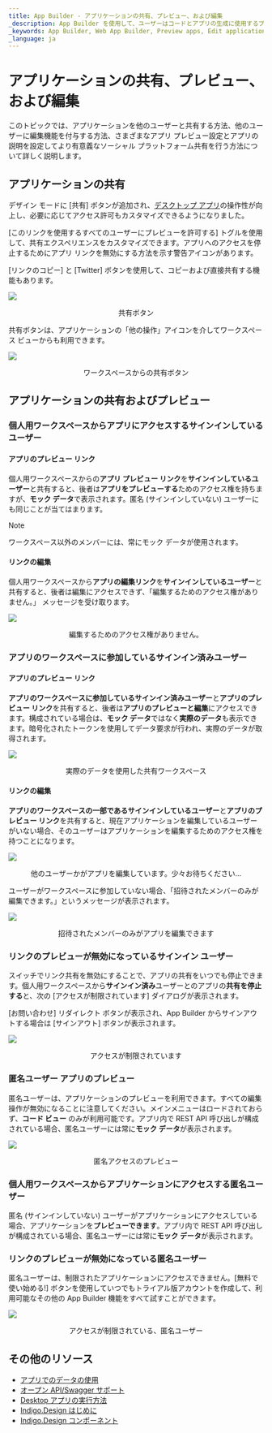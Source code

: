 ```yaml
---
title: App Builder - アプリケーションの共有、プレビュー、および編集 
_description: App Builder を使用して、ユーザーはコードとアプリの生成に使用するプラットフォームを選択できます。
_keywords: App Builder, Web App Builder, Preview apps, Edit applications, Share apps, アプリのプレビュー, アプリケーションの編集, アプリの共有
_language: ja
---
```

# アプリケーションの共有、プレビュー、および編集
このトピックでは、アプリケーションを他のユーザーと共有する方法、他のユーザーに編集機能を付与する方法、さまざまなアプリ プレビュー設定とアプリの説明を設定してより有意義なソーシャル プラットフォーム共有を行う方法について詳しく説明します。

## アプリケーションの共有
デザイン モードに [共有] ボタンが追加され、[デスクトップ アプリ](https://github.com/IgniteUI/app-builder-client/releases/tag/1.0.1)の操作性が向上し、必要に応じてアクセス許可もカスタマイズできるようになりました。 

[このリンクを使用するすべてのユーザーにプレビューを許可する] トグルを使用して、共有エクスペリエンスをカスタマイズできます。アプリへのアクセスを停止するためにアプリ リンクを無効にする方法を示す警告アイコンがあります。

[リンクのコピー] と [Twitter] ボタンを使用して、コピーおよび直接共有する機能もあります。

<img class="box-shadow" src="./images/share-edit-and-preview/share-and-preview-image-docfx.PNG" />
<p style="width: 100%; text-align:center;">共有ボタン</p>

共有ボタンは、アプリケーションの「他の操作」アイコンを介してワークスペース ビューからも利用できます。

<img class="box-shadow" src="./images/share-edit-and-preview/share-and-preview-image-workspace.PNG" />
<p style="width: 100%; text-align:center;">ワークスペースからの共有ボタン</p>

## アプリケーションの共有およびプレビュー

### 個人用ワークスペースからアプリにアクセスするサインインしているユーザー
#### アプリのプレビュー リンク
個人用ワークスペースからの**アプリ プレビュー リンク**を**サインインしているユーザー**と共有すると、後者は**アプリをプレビューする**ためのアクセス権を持ちますが、**モック データ**で表示されます。匿名 (サインインしていない) ユーザーにも同じことが当てはまります。

> [!NOTE]
> ワークスペース以外のメンバーには、常にモック データが使用されます。

#### リンクの編集
個人用ワークスペースから**アプリの編集リンク**を**サインインしているユーザー**と共有すると、後者は編集にアクセスできず、「編集するためのアクセス権がありません。」 メッセージを受け取ります。

<img class="box-shadow" src="./images/share-edit-and-preview/app-from-personal-workspace-signed-in-edit-link.PNG" />
<p style="width: 100%; text-align:center;">編集するためのアクセス権がありません。</p>

### アプリのワークスペースに参加しているサインイン済みユーザー
#### アプリのプレビュー リンク
**アプリのワークスペースに参加しているサインイン済みユーザー**と**アプリのプレビュー リンク**を共有すると、後者は**アプリのプレビューと編集**にアクセスできます。構成されている場合は、**モック データ**ではなく**実際のデータ**も表示できます。暗号化されたトークンを使用してデータ要求が行われ、実際のデータが取得されます。

<img class="box-shadow" src="./images/share-edit-and-preview/app-from-shared-workspace-signed-in-user-real-data.PNG" />
<p style="width: 100%; text-align:center;">実際のデータを使用した共有ワークスペース</p>

#### リンクの編集
**アプリのワークスペースの一部であるサインインしているユーザー**と**アプリのプレビュー リンク**を共有すると、現在アプリケーションを編集しているユーザーがいない場合、そのユーザーはアプリケーションを編集するためのアクセス権を持つことになります。

<img class="box-shadow" src="./images/share-edit-and-preview/hold-on-while-editing-app.PNG" />
<p style="width: 100%; text-align:center;">他のユーザーかがアプリを編集しています。少々お待ちください...</p>

ユーザーがワークスペースに参加していない場合、「招待されたメンバーのみが編集できます。」というメッセージが表示されます。

<img class="box-shadow" src="./images/share-edit-and-preview/only-invited-members-can-edit.PNG" />
<p style="width: 100%; text-align:center;">招待されたメンバーのみがアプリを編集できます</p>

### リンクのプレビューが無効になっているサインイン ユーザー
スイッチでリンク共有を無効にすることで、アプリの共有をいつでも停止できます。個人用ワークスペースから**サインイン済み**ユーザーとのアプリの**共有を停止する**と、次の [アクセスが制限されています] ダイアログが表示されます。

[お問い合わせ] リダイレクト ボタンが表示され、App Builder からサインアウトする場合は [サインアウト] ボタンが表示されます。

<img class="box-shadow" src="./images/share-edit-and-preview/app-from-personal-workspace-signed-in-disabled-link.PNG" />
<p style="width: 100%; text-align:center;">アクセスが制限されています</p>

### 匿名ユーザー アプリのプレビュー
匿名ユーザーは、アプリケーションのプレビューを利用できます。すべての編集操作が無効になることに注意してください。メインメニューはロードされておらず、**コード ビュー** のみが利用可能です。アプリ内で REST API 呼び出しが構成されている場合、匿名ユーザーには常に**モック データ**が表示されます。

<img class="box-shadow" src="./images/share-edit-and-preview/anonymous-access-no-edit.PNG" />
<p style="width: 100%; text-align:center;">匿名アクセスのプレビュー</p>

### 個人用ワークスペースからアプリケーションにアクセスする匿名ユーザー
匿名 (サインインしていない) ユーザーがアプリケーションにアクセスしている場合、アプリケーションを**プレビューできます**。アプリ内で REST API 呼び出しが構成されている場合、匿名ユーザーには常に**モック データ**が表示されます。

### リンクのプレビューが無効になっている匿名ユーザー
匿名ユーザーは、制限されたアプリケーションにアクセスできません。[無料で使い始める!] ボタンを使用していつでもトライアル版アカウントを作成して、利用可能なその他の App Builder 機能をすべて試すことができます。

<img class="box-shadow" src="./images/share-edit-and-preview/anonymous-access-disabled-share.PNG" />
<p style="width: 100%; text-align:center;">アクセスが制限されている、匿名ユーザー</p>

## その他のリソース

<div class="divider--half"></div>

* [アプリでのデータの使用](./using-data-in-your-app.md)
* [オープン API/Swagger サポート](open-api-swagger-support.md)
* [Desktop アプリの実行方法](running-desktop-app.md)
* [Indigo.Design はじめに](https://jp.infragistics.com/products/indigo-design/help/getting-started)
* [Indigo.Design コンポーネント](https://jp.infragistics.com/products/indigo-design/help/components/components-overview)

